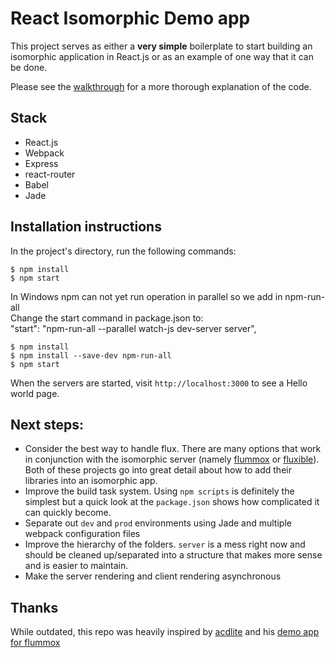 # React Isomorphic Demo app

This project serves as either a **very simple** boilerplate to start building an isomorphic application in React.js or as an example of one way that it can be done.

Please see the [walkthrough](http://jmfurlott.com/tutorial-setting-up-a-simple-isomorphic-react-app/) for a more thorough explanation of the code.

## Stack

- React.js
- Webpack
- Express
- react-router
- Babel
- Jade

## Installation instructions

In the project's directory, run the following commands:
```
$ npm install
$ npm start
```

In Windows npm can not yet run operation in parallel so we add in npm-run-all<br />
Change the start command in package.json to:<br />
"start": "npm-run-all --parallel watch-js dev-server server",
```
$ npm install
$ npm install --save-dev npm-run-all
$ npm start
```

When the servers are started, visit `http://localhost:3000` to see a Hello world page.

## Next steps:

- Consider the best way to handle flux. There are many options that work in conjunction with the isomorphic server (namely [flummox](https://github.com/acdlite/flummox) or [fluxible](http://fluxible.io/)).  Both of these projects go into great detail about how to add their libraries into an isomorphic app.
- Improve the build task system. Using `npm scripts` is definitely the simplest but a quick look at the `package.json` shows how complicated it can quickly become.
- Separate out `dev` and `prod` environments using Jade and multiple webpack configuration files
- Improve the hierarchy of the folders. `server` is a mess right now and should be cleaned up/separated into a structure that makes more sense and is easier to maintain.
- Make the server rendering and client rendering asynchronous

## Thanks

While outdated, this repo was heavily inspired by [acdlite](http://github.com/acdlite) and his [demo app for flummox](https://github.com/acdlite/flummox-isomorphic-demo) 
